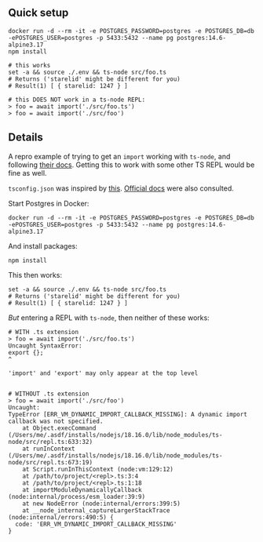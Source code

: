 ## Quick setup

```
docker run -d --rm -it -e POSTGRES_PASSWORD=postgres -e POSTGRES_DB=db -ePOSTGRES_USER=postgres -p 5433:5432 --name pg postgres:14.6-alpine3.17
npm install

# this works
set -a && source ./.env && ts-node src/foo.ts
# Returns ('starelid' might be different for you)
# Result(1) [ { starelid: 1247 } ]

# this DOES NOT work in a ts-node REPL:
> foo = await import('./src/foo.ts')
> foo = await import('./src/foo')
```

## Details

A repro example of trying to get an `import` working with `ts-node`, and following [their docs](https://github.com/TypeStrong/ts-node#native-ecmascript-modules). Getting this to work with some other TS REPL would be fine as well.

`tsconfig.json` was inspired by [this](https://github.com/tsconfig/bases/blob/main/bases/node18.json). [Official docs](https://www.typescriptlang.org/tsconfig#moduleResolution) were also consulted.

Start Postgres in Docker:
```
docker run -d --rm -it -e POSTGRES_PASSWORD=postgres -e POSTGRES_DB=db -ePOSTGRES_USER=postgres -p 5433:5432 --name pg postgres:14.6-alpine3.17
```
And install packages:
```
npm install
```

This then works:
```
set -a && source ./.env && ts-node src/foo.ts
# Returns ('starelid' might be different for you)
# Result(1) [ { starelid: 1247 } ]
```

_But_ entering a REPL with `ts-node`, then neither of these works:
```
# WITH .ts extension
> foo = await import('./src/foo.ts')
Uncaught SyntaxError:
export {};
^

'import' and 'export' may only appear at the top level


# WITHOUT .ts extension
> foo = await import('./src/foo')
Uncaught:
TypeError [ERR_VM_DYNAMIC_IMPORT_CALLBACK_MISSING]: A dynamic import callback was not specified.
    at Object.execCommand (/Users/me/.asdf/installs/nodejs/18.16.0/lib/node_modules/ts-node/src/repl.ts:633:32)
    at runInContext (/Users/me/.asdf/installs/nodejs/18.16.0/lib/node_modules/ts-node/src/repl.ts:673:19)
    at Script.runInThisContext (node:vm:129:12)
    at /path/to/project/<repl>.ts:3:4
    at /path/to/project/<repl>.ts:1:18
    at importModuleDynamicallyCallback (node:internal/process/esm_loader:39:9)
    at new NodeError (node:internal/errors:399:5)
    at __node_internal_captureLargerStackTrace (node:internal/errors:490:5) {
  code: 'ERR_VM_DYNAMIC_IMPORT_CALLBACK_MISSING'
}
```